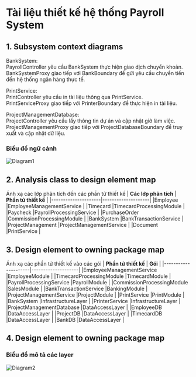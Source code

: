 # Tài liệu thiết kế hệ thống Payroll System

## 1. Subsystem context diagrams
BankSystem:  
PayrollController yêu cầu BankSystem thực hiện giao dịch chuyển khoản.  
BankSystemProxy giao tiếp với BankBoundary để gửi yêu cầu chuyển tiền đến hệ thống ngân hàng thực tế.

PrintService:  
PrintController yêu cầu in tài liệu thông qua PrintService.  
PrintServiceProxy giao tiếp với PrinterBoundary để thực hiện in tài liệu.

ProjectManagementDatabase:  
ProjectController yêu cầu lấy thông tin dự án và cập nhật giờ làm việc.  
ProjectManagementProxy giao tiếp với ProjectDatabaseBoundary để truy xuất và cập nhật dữ liệu.

### Biểu đồ ngữ cảnh
![Diagram1](https://www.planttext.com/api/plantuml/png/l5PBRjim5Dpp5Dn50PmSm2YAD3M2Pf72g09qJLFFjXA9LCcdjkxdP5tqIBr2IP6oI4gAYnIjDxRuo9bvmtc2V_tuUQMHAMphYf0pUit4OtxG23NDsutkVX5UCQtfcXsKhAhNKg3z1aM_4ce_2ZwqeD4UlLTCw2se3EgcaWU0su8kQOwg5Bi5PRLi1Pg5cqeoF2VV2Ia5Wjeo3lGseFR0wD5kMb7eZ75kZxzjwutXVXBL2Hu0rqf-FlmrQgZmnRVBovGWv7tbO7lEQHPNsx2A2ME0fuhrTuOoZgKKaNwt5BZhUIBLCTIrAHLC7NtG88fxQIjPmP0TaRfUp-Wxg9ZbqFkoqNGhLT0k6MVXuk9bT8LBschG9Bq3koqIiwHSrdKhIiuGDFrKudxsK6_g2UpGCx_LDhGspM4EwcDfp1w5snPdezrLiqBojeQEV-L_BeoBYCOqRHOzWNjEqnsnU_JccR21P8yO1VoviB76Bk4ZZfwyX-mvkR7EaOLnn18h6DPIwLvBBvlj82-_G8B1PINLdIp6wqq9jX43bI23ciwwB_vXtCFUIPgFBkwHNpvfurknMrDPKwcVFhaQhl4KVZvSRX1w-G0SxvWmxbgSbUbzm_JK17GxnpEm0_Ir5I0hAvqrxZ5u-voxhMrZh0M_-urirTJU1TtRYhkvyPZCwVrlQY8x1Y7HYFrx5KyuuITpIb-YVdWZf8HkNR0w7QjEntkf7g4OpvRhsEj8PsmBoFUsc9btPfVnamCsqo4PPz7Fsvmbn-6Ol3Gt8TFYfoVn5CnnnAxCYyN-TVeD003__mC0)

## 2. Analysis class to design element map

Ánh xạ các lớp phân tích đến các phần tử thiết kế
| **Các lớp phân tích** | **Phần tử thiết kế** |
|---------------------|--------------------|
|Employee            |EmployeeManagementService  |
|Timecard         |TimecardProcessingModule   |
|Paycheck          |PayrollProcessingService |
|PurchaseOrder        |CommissionProcessingModule	   |
|BankSystem     |BankTransactionService |
|ProjectManagement      |ProjectManagementService |
|Document    |PrintService |


## 3. Design element to owning package map
Ánh xạ các phần tử thiết kế vào các gói
| **Phần tử thiết kế** | **Gói** |
|---------------------|--------------------|
|EmployeeManagementService      |EmployeeModule |
|TimecardProcessingModule      |TimecardModule    |
|PayrollProcessingService      |PayrollModule |
|CommissionProcessingModule    |SalesModule   |
|BankTransactionService       |BankingModule |
|ProjectManagementService      |ProjectModule  |
|PrintService    |PrintModule  |
|BankSystem    |InfrastructureLayer  |
|PrinterService     |InfrastructureLayer  |
|ProjectManagementDatabase    |DataAccessLayer  |
|EmployeeDB      |DataAccessLayer  |
|ProjectDB    |DataAccessLayer  |
|TimecardDB    |DataAccessLayer  |
|BankDB    |DataAccessLayer  |


## 4. Design element to owning package map
### Biểu đồ mô tả các layer
![Diagram2](https://www.planttext.com/api/plantuml/png/Z5H1Ri8m4Bpx5HQNdlX0XI98qqEbLge47rZC0YwE4zbEKLJrPJtqIVr2roO1Xn0WbqYxEpixkvFy_VnEhGFZgbmnzi0pN4kDt6sHAwZHM5Q2sC46-MXMbaeASBBG_DNdHdmo2KL9mhyOfqSei9Q_GsqAfPuAxVmRJPmpKhk1JF618ivzinDvMbcQYyhcQ3wbG7jzXEUyL4MD-0QQu3bgr-2YceNCKO1P4J7re_QRVaqAUhSme2q8hxjVq4nzZIT8RiEnfWmSy9dmvFUfoT8-SoVMIke4lGOAnCmlUct0EbC9LncyJkxXyzewpCyreRbZ7rxa4cnGVhINGHLyPBUoj7o9Re-eMyFrxCF7usJueloHLnO9rdLM0CMhFzMT-Qofl7p75iM6-UFfifG044vAe4671SpfM37cikC2u738k7XmwaXI5t6h_-7IX115dbVQV-_qhUsbsxBECe_RFPfW07DxmBvNg5NeJ2CsVTWKzSh_elu1003__mC0)